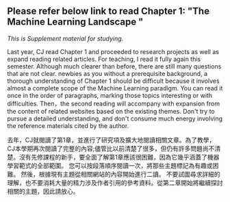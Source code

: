 ## Please refer below link to read Chapter 1: "The Machine Learning Landscape " 
*This is Supplement material for studying.*

Last year, CJ read Chapter 1 and proceeded to research projects as well as expand reading related articles. For teaching, I read it fully again this semester. Although much clearer than before, there are still many questions that are not clear. newbies as you without a prerequisite background, a thorough understanding of Chapter 1 should be difficult because it involves almost a complete scope of the Machine Learning paradigm. You can read it once in the order of paragraphs, marking those topics interesting or with difficulties. Then，the second reading will accompany with expansion from the content of related websites based on the existing themes. Don't try to pursue a detailed understanding, and don't consume much energy involving the reference materials cited by the author.

去年，CJ就閱讀了第1章，並進行了研究項及擴大地閱讀相關文章。為了教學，CJ本學期再次閱讀了完整的內容;儘管比以前清楚了很多，但仍有許多問題尚不清楚。沒有先修課程的新手，要全面了解第1章應該很困難，因為它幾乎涵蓋了機器學習範式的全部範圍。 您可以按段落順序閱讀一次，將那些主題標記為有趣或困難。 然後，根據現有主題從相關網站的內容開始進行二讀。 不要試圖尋求詳細的理解，也不要消耗大量的精力涉及作者引用的參考資料。從第二章開始將繼續探討相關的主題，因此請放心。
